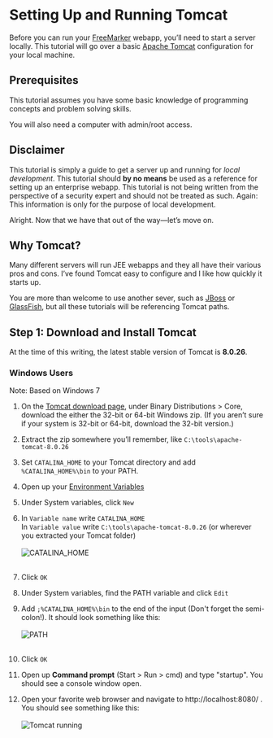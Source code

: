 # Setting Up and Running Tomcat

Before you can run your [FreeMarker](http://freemarker.org) webapp, you’ll need to start a server locally. This tutorial will go over a basic [Apache Tomcat](http://tomcat.apache.org/) configuration for your local machine.

## Prerequisites

This tutorial assumes you have some basic knowledge of programming concepts and problem solving skills.

You will also need a computer with admin/root access.

## Disclaimer

This tutorial is simply a guide to get a server up and running for *local development*. This tutorial should **by no means** be used as a reference for setting up an enterprise webapp. This tutorial is not being written from the perspective of a security expert and should not be treated as such. Again: This information is only for the purpose of local development.

Alright. Now that we have that out of the way—let’s move on.

## Why Tomcat?

Many different servers will run JEE webapps and they all have their various pros and cons. I’ve found Tomcat easy to configure and I like how quickly it starts up.

You are more than welcome to use another sever, such as [JBoss](http://www.jboss.org/) or [GlassFish](https://glassfish.java.net/), but all these tutorials will be referencing Tomcat paths.

## Step 1: Download and Install Tomcat

At the time of this writing, the latest stable version of Tomcat is **8.0.26**.


### Windows Users

Note: Based on Windows 7

1. On the [Tomcat download page](http://tomcat.apache.org/download-80.cgi), under Binary Distributions > Core, download the either the 32-bit or 64-bit Windows zip. (If you aren’t sure if your system is 32-bit or 64-bit, download the 32-bit version.)

2. Extract the zip somewhere you’ll remember, like `C:\tools\apache-tomcat-8.0.26`

3. Set `CATALINA_HOME` to your Tomcat directory and add `%CATALINA_HOME%\bin` to your PATH.
  1. Open up your [Environment Variables](http://www.nextofwindows.com/how-to-addedit-environment-variables-in-windows-7)
  2. Under System variables, click `New`
  3. In `Variable name` write `CATALINA_HOME` <br>In `Variable value` write `C:\tools\apache-tomcat-8.0.26` (or wherever you extracted your Tomcat folder) <br><br> ![CATALINA_HOME](https://raw.githubusercontent.com/freemarker/tutorials/master/00-running-a-server-locally/images/catalina-home.png)<br><br>
  4. Click `OK`
  5. Under System variables, find the PATH variable and click `Edit`
  6. Add `;%CATALINA_HOME%\bin` to the end of the input (Don't forget the semi-colon!). It should look something like this:<br><br>![PATH](https://raw.githubusercontent.com/freemarker/tutorials/master/00-running-a-server-locally/images/edit-path.png)<br><br>
  7. Click `OK`

4. Open up **Command prompt** (Start > Run > cmd) and type "startup". You should see a console window open.

5. Open your favorite web browser and navigate to http://localhost:8080/ . You should see something like this:<br><br> ![Tomcat running](https://raw.githubusercontent.com/freemarker/tutorials/master/00-running-a-server-locally/images/tomcat-running.png)

